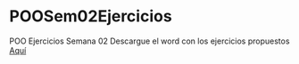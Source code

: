 # POOSem02Ejercicios
POO Ejercicios Semana 02
Descargue el word con los ejercicios propuestos [Aquí](https://github.com/matupaarela/POOSem02Ejercicios/blob/main/S2-Ejercicios.docx)
